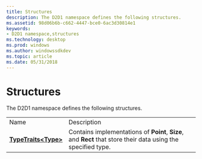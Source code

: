 ```yaml
---
title: Structures
description: The D2D1 namespace defines the following structures.
ms.assetid: 98d06b6b-c662-4447-bce0-6ac3d30814e1
keywords:
- D2D1 namespace,structures
ms.technology: desktop
ms.prod: windows
ms.author: windowssdkdev
ms.topic: article
ms.date: 05/31/2018
---
```


# Structures

The D2D1 namespace defines the following structures.



|                                                 |                                                                                                               |
|-------------------------------------------------|---------------------------------------------------------------------------------------------------------------|
| Name                                            | Description                                                                                                   |
| [**TypeTraits&lt;Type&gt;**](https://msdn.microsoft.com/en-us/library/Dd317123(v=VS.85).aspx) | Contains implementations of **Point**, **Size**, and **Rect** that store their data using the specified type. |



 

 

 




